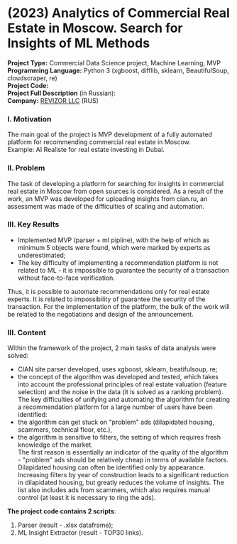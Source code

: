 # (2023) Analytics of Commercial Real Estate in Moscow. Search for Insights of ML Methods
**Project Type:**   Commercial Data Science project, Machine Learning, MVP  
**Programming Language:** Python 3 (xgboost, difflib, sklearn, BeautifulSoup, cloudscraper, re)  
**Project Сode:**  
**Project Full Description** (in Russian):  
**Company:** [REVIZOR LLC](https://kupiluki.ru/) (RUS)  




### I. Motivation
The main goal of the project is MVP development of a fully automated platform for recommending commercial real estate in Moscow.  
Example: AI Realiste for real estate investing in Dubai.

### II. Problem
The task of developing a platform for searching for insights in commercial real estate in Moscow from open sources is considered. As a result of the work, an MVP was developed for uploading insights from cian.ru, an assessment was made of the difficulties of scaling and automation.

### III. Key Results 
* Implemented MVP (parser + ml pipline), with the help of which as minimum 5 objects were found, which were marked by experts as underestimated;
* The key difficulty of implementing a recommendation platform is not related to ML - it is impossible to guarantee the security of a transaction without face-to-face verification.


Thus, it is possible to automate recommendations only for real estate experts. It is related to impossibility of guarantee the security of the transaction. For the implementation of the platform, the bulk of the work will be related to the negotiations and design of the announcement.

### III. Content
Within the framework of the project, 2 main tasks of data analysis were solved:
* CIAN site parser developed, uses xgboost, sklearn, beatifulsoup, re;   
* the concept of the algorithm was developed and tested, which takes into account the professional principles of real estate valuation (feature selection) and the noise in the data (it is solved as a ranking problem).  
The key difficulties of unifying and automating the algorithm for creating a recommendation platform for a large number of users have been identified:
* the algorithm can get stuck on "problem" ads (dilapidated housing, scammers, technical floor, etc.),  
* the algorithm is sensitive to filters, the setting of which requires fresh knowledge of the market.  
The first reason is essentially an indicator of the quality of the algorithm - "problem" ads should be relatively cheap in terms of available factors. Dilapidated housing can often be identified only by appearance. Increasing filters by year of construction leads to a significant reduction in dilapidated housing, but greatly reduces the volume of insights. The list also includes ads from scammers, which also requires manual control (at least it is necessary to ring the ads).

**The project code contains 2 scripts**:
1. Parser (result - .xlsx dataframe);  
2. ML Insight Extractor (result - TOP30 links).
